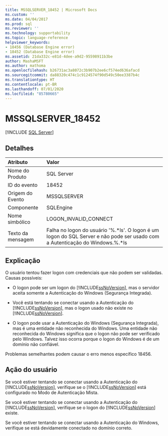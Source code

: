 ```yaml
---
title: MSSQLSERVER_18452 | Microsoft Docs
ms.custom: ''
ms.date: 04/04/2017
ms.prod: sql
ms.reviewer: ''
ms.technology: supportability
ms.topic: language-reference
helpviewer_keywords:
- 18456 (Database Engine error)
- 18452 (Database Engine error)
ms.assetid: 21da332c-e81d-4dee-a9d2-95598911b3be
author: MashaMSFT
ms.author: mathoma
ms.openlocfilehash: b26731ac3a8072c3b907b2ee6cf574ed636afacd
ms.sourcegitcommit: da88320c474c1c9124574f90d549c50ee3387b4c
ms.translationtype: HT
ms.contentlocale: pt-BR
ms.lasthandoff: 07/01/2020
ms.locfileid: "85780665"
---
```

# <a name="mssqlserver_18452"></a>MSSQLSERVER_18452
 [!INCLUDE [SQL Server](../../includes/applies-to-version/sqlserver.md)]
  
## <a name="details"></a>Detalhes  
  
| Atributo | Valor |  
| :-------- | :---- |  
|Nome do Produto|SQL Server|  
|ID do evento|18452|  
|Origem do Evento|MSSQLSERVER|  
|Componente|SQLEngine|  
|Nome simbólico|LOGON_INVALID_CONNECT|  
|Texto da mensagem|Falha no logon do usuário '%.*ls'. O logon é um logon do SQL Server e não pode ser usado com a Autenticação do Windows.%.\*ls|  
  
## <a name="explanation"></a>Explicação  
O usuário tentou fazer logon com credenciais que não podem ser validadas. Causas possíveis:  
  
-   O logon pode ser um logon do [!INCLUDE[ssNoVersion](../../includes/ssnoversion-md.md)], mas o servidor aceita somente a Autenticação do Windows (Segurança Integrada).  
  
-   Você está tentando se conectar usando a Autenticação do [!INCLUDE[ssNoVersion](../../includes/ssnoversion-md.md)], mas o logon usado não existe no [!INCLUDE[ssNoVersion](../../includes/ssnoversion-md.md)].  
  
-   O logon pode usar a Autenticação do Windows (Segurança Integrada), mas é uma entidade não reconhecida do Windows. Uma entidade não reconhecida do Windows significa que o logon não pode ser verificado pelo Windows. Talvez isso ocorra porque o logon do Windows é de um domínio não confiável.  
  
Problemas semelhantes podem causar o erro menos específico 18456.  
  
## <a name="user-action"></a>Ação do usuário  
Se você estiver tentando se conectar usando a Autenticação do [!INCLUDE[ssNoVersion](../../includes/ssnoversion-md.md)], verifique se o [!INCLUDE[ssNoVersion](../../includes/ssnoversion-md.md)] está configurado no Modo de Autenticação Mista.  
  
Se você estiver tentando se conectar usando a Autenticação do [!INCLUDE[ssNoVersion](../../includes/ssnoversion-md.md)], verifique se o logon do [!INCLUDE[ssNoVersion](../../includes/ssnoversion-md.md)] existe.  
  
Se você estiver tentando se conectar usando a Autenticação do Windows, verifique se está devidamente conectado no domínio correto.  
  
